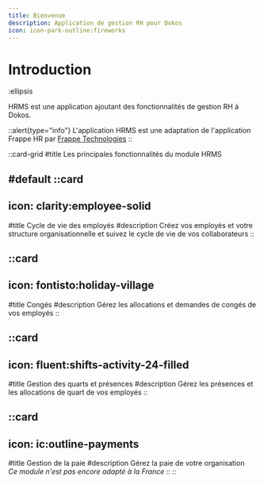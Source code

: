 ```yaml
---
title: Bienvenue
description: Application de gestion RH pour Dokos
icon: icon-park-outline:fireworks
---
```


# Introduction

:ellipsis

HRMS est une application ajoutant des fonctionnalités de gestion RH à Dokos.

::alert{type="info"}
L'application HRMS est une adaptation de l'application Frappe HR par <a href="https://github.com/frappe/hrms" target="_blank">Frappe Technologies</a>
::

::card-grid
#title
Les principales fonctionnalités du module HRMS

#default
  ::card
  ---
  icon: clarity:employee-solid
  ---
  #title
  Cycle de vie des employés
  #description
  Créez vos employés et votre structure organisationnelle et suivez le cycle de vie de vos collaborateurs
  ::

  ::card
  ---
  icon: fontisto:holiday-village
  ---
  #title
  Congés
  #description
  Gérez les allocations et demandes de congés de vos employés
  ::

  ::card
  ---
  icon: fluent:shifts-activity-24-filled
  ---
  #title
  Gestion des quarts et présences
  #description
  Gérez les présences et les allocations de quart de vos employés
  ::

  ::card
  ---
  icon: ic:outline-payments
  ---
  #title
  Gestion de la paie
  #description
  Gérez la paie de votre organisation  
  *Ce module n'est pas encore adapté à la France*
  ::
::